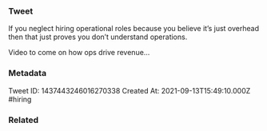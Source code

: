 ### Tweet
If you neglect hiring operational roles because you believe it’s just overhead then that just proves you don’t understand operations. 

Video to come on how ops drive revenue…

### Metadata
Tweet ID: 1437443246016270338
Created At: 2021-09-13T15:49:10.000Z
#hiring 

### Related

